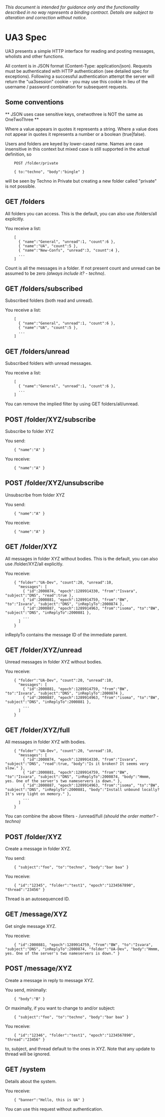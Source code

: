 *This document is intended for guidance only and the functionality described in no way represents a binding contract. Details are subject to alteration and correction without notice.*

UA3 Spec
========

UA3 presents a simple HTTP interface for reading and posting messages, wholists and other functions.

All content is in JSON format (Content-Type: application/json). Requests must be authenticated with HTTP authentication (see detailed spec for exceptions). Following a successful authentication attempt the server will return the "ua3session" cookie - you may use this cookie in lieu of the username / password combination for subsequent requests.

## Some conventions

** JSON uses case sensitive keys, onetwothree is NOT the same as OneTwoThree **

Where a value appears in quotes it represents a string. Where a value does not appear in quotes it represents a number or a boolean (true|false).

Users and folders are keyed by lower-cased name. Names are case insensitive in this context but mixed case is still supported in the actual definition, so

        POST /folder/private
        
        { to:"techno", "body":"bingle" }

will be seen by Techno in Private but creating a new folder called "private" is not possible.

## GET /folders

All folders you can access. This is the default, you can also use /folders/all explicitly.

You receive a list:

        [
          { "name":"General", "unread":1, "count":6 },
          { "name":"UA", "count":5 },
          { "name":"New-Confs", "unread":3, "count":4 },
          ...
        ]

Count is all the messages in a folder. If not present count and unread can be assumed to be zero *(always include it? - techno)*.

## GET /folders/subscribed

Subscribed folders (both read and unread).

You receive a list:

        [
          { "name":"General", "unread":1, "count":6 },
          { "name":"UA", "count":5 },
          ...
        ]

## GET /folders/unread

Subscribed folders with unread messages.

You receive a list:

        [
          { "name":"General", "unread":1, "count":6 },
          ...
        ]

You can remove the implied filter by using GET folders/all/unread.

## POST /folder/XYZ/subscribe

Subscribe to folder XYZ

You send:

        { "name":"A" }

You receive:

        { "name":"A" }

## POST /folder/XYZ/unsubscribe

Unsubscribe from folder XYZ

You send:

        { "name":"A" }

You receive:

        { "name":"A" }

## GET /folder/XYZ

All messages in folder XYZ without bodies. This is the default, you can also use /folder/XYZ/all explicitly.

You receive:

        { "folder":"UA-Dev", "count":20, "unread":10,
          "messages": [
            { "id":2000874, "epoch":1289914330, "from":"Isvara", "subject":"DNS", "read":true },
            { "id":2000881, "epoch":1289914759, "from":"BW", "to":"Isvara", "subject":"DNS", "inReplyTo":2000874 },
            { "id":2000887, "epoch":1289914963, "from":"isoma", "to":"BW", "subject":"DNS", "inReplyTo":2000881 },
            ...
          ]
        }

inReplyTo contains the message ID of the immediate parent.

## GET /folder/XYZ/unread

Unread messages in folder XYZ without bodies.

You receive:

        { "folder":"UA-Dev", "count":20, "unread":10,
          "messages": [
            { "id":2000881, "epoch":1289914759, "from":"BW", "to":"Isvara", "subject":"DNS", "inReplyTo":2000874 },
            { "id":2000887, "epoch":1289914963, "from":"isoma", "to":"BW", "subject":"DNS", "inReplyTo":2000881 },
            ...
          ]
        }

## GET /folder/XYZ/full

All messages in folder XYZ with bodies.

        { "folder":"UA-Dev", "count":20, "unread":10,
          "messages": [
            { "id":2000874, "epoch":1289914330, "from":"Isvara", "subject":"DNS", "read":true, "body":"Is it broken? It seems very slow." },
            { "id":2000881, "epoch":1289914759, "from":"BW", "to":"Isvara", "subject":"DNS", "inReplyTo":2000874, "body":"Hmmm, yes. One of the server's two nameservers is down." },
            { "id":2000887, "epoch":1289914963, "from":"isoma", "to":"BW", "subject":"DNS", "inReplyTo":2000881, "body":"Install unbound locally? It's very light on memory." },
            ...
          ]
        }

You can combine the above filters - /unread/full *(should the order matter? - techno)*

## POST /folder/XYZ

Create a message in folder XYZ.

You send:

        { "subject":"foo", "to":"techno", "body":"bar baa" }

You receive:

        { "id":"12345", "folder":"test1", "epoch":"1234567890", "thread":"23456" }

Thread is an autosequenced ID.

## GET /message/XYZ

Get single message XYZ.

You receive:

        { "id":2000881, "epoch":1289914759, "from":"BW", "to":"Isvara", "subject":"DNS", "inReplyTo":2000874, "folder":"UA-Dev", "body":"Hmmm, yes. One of the server's two nameservers is down." }

## POST /message/XYZ

Create a message in reply to message XYZ. 

You send, minimally:

        { "body":"B" }

Or maximally, if you want to change to and/or subject:

        { "subject":"foo", "to":"techno", "body":"bar baa" }

You receive:

        { "id":"12346", "folder":"test1", "epoch":"1234567890", "thread":"23456" }

to, subject, and thread default to the ones in XYZ. Note that any update to thread will be ignored.

## GET /system

Details about the system.

You receive:

        { "banner":"Hello, this is UA" }

You can use this request without authentication.